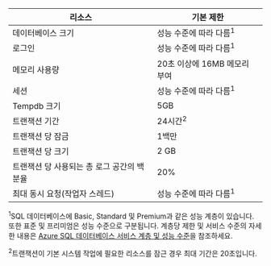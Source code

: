 리소스|기본 제한
---|---
데이터베이스 크기|성능 수준에 따라 다름<sup>1</sup>
로그인|성능 수준에 따라 다름<sup>1</sup>
메모리 사용량|20초 이상에 16MB 메모리 부여
세션|성능 수준에 따라 다름<sup>1</sup>
Tempdb 크기|5GB
트랜잭션 기간|24시간<sup>2</sup>
트랜잭션 당 잠금|1백만
트랜잭션 당 크기|2 GB
트랜잭션 당 사용되는 총 로그 공간의 백분율|20%
최대 동시 요청(작업자 스레드)|성능 수준에 따라 다름<sup>1</sup>


<sup>1</sup>SQL 데이터베이스에 Basic, Standard 및 Premium과 같은 성능 계층이 있습니다. 또한 표준 및 프리미엄은 성능 수준으로 구분됩니다. 계층당 제한 및 서비스 수준의 자세한 내용은 [Azure SQL 데이터베이스 서비스 계층 및 성능 수준](https://msdn.microsoft.com/library/azure/dn741336.aspx)을 참조하세요.

<sup>2</sup>트랜잭션이 기본 시스템 작업에 필요한 리소스를 잠근 경우 최대 기간은 20초입니다.

<!---HONumber=August15_HO7-->